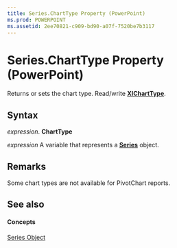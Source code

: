 ```yaml
---
title: Series.ChartType Property (PowerPoint)
ms.prod: POWERPOINT
ms.assetid: 2ee70821-c909-bd90-a07f-7520be7b3117
---
```



# Series.ChartType Property (PowerPoint)

Returns or sets the chart type. Read/write  **[XlChartType](http://msdn.microsoft.com/library/xlcharttype-enumeration-excel%28Office.15%29.aspx)**.


## Syntax

 _expression_. **ChartType**

 _expression_ A variable that represents a **[Series](series-object-powerpoint.md)** object.


## Remarks

Some chart types are not available for PivotChart reports.


## See also


#### Concepts


[Series Object](series-object-powerpoint.md)

